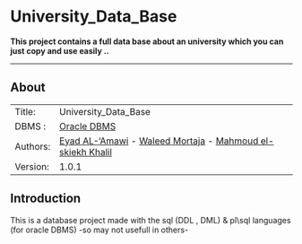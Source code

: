 University_Data_Base
===================

**This project contains a full data base about an university which you can just copy and use easily ..**

***************************************************************

## About ##
|            |                           |  
| ---------- | ------------------------- |  
| Title:     |  University_Data_Base  |  
| DBMS :     |  [Oracle DBMS][oracleLink]  |  
| Authors:   |  [Eyad AL-‘Amawi][EyadLink]  - [Waleed Mortaja][WaleedLink] - [Mahmoud el-skiekh Khalil][MahmoudLink]|  
| Version:   | 1.0.1      |  

[oracleLink]: 	https://www.oracle.com/engineered-systems/database-appliance/index.html
[EyadLink]: https://www.facebook.com/ZOIX0
[WaleedLink]: https://www.facebook.com/del432
[MahmoudLink]: https://www.facebook.com/Mahmoud.khalil2535

## Introduction ##
This is a database project made with the sql (DDL , DML) & pl\sql languages (for oracle DBMS) -so may not usefull in others-

